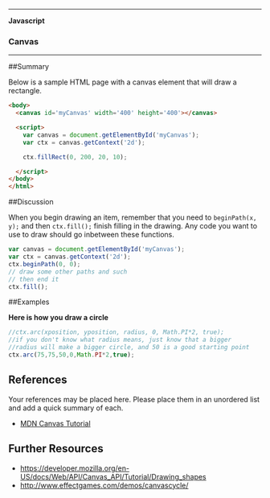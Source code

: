 ___

<strong>Javascript</strong>
<h3>Canvas</h3>

---


##Summary

Below is a sample HTML page with a canvas element that will draw a rectangle.
```html
<body>
  <canvas id='myCanvas' width='400' height='400'></canvas>

  <script>
    var canvas = document.getElementById('myCanvas');
    var ctx = canvas.getContext('2d');

    ctx.fillRect(0, 200, 20, 10);

  </script>
</body>
</html>
```

##Discussion

When you begin drawing an item, remember that you need to `beginPath(x, y);` and then `ctx.fill();` finish filling in the drawing. Any code you want to use to draw should go inbetween these functions.
```javascript
var canvas = document.getElementById('myCanvas');
var ctx = canvas.getContext('2d');
ctx.beginPath(0, 0);
// draw some other paths and such
// then end it
ctx.fill();
```

##Examples

**Here is how you draw a circle**

```javascript
//ctx.arc(xposition, yposition, radius, 0, Math.PI*2, true);
//if you don't know what radius means, just know that a bigger
//radius will make a bigger circle, and 50 is a good starting point
ctx.arc(75,75,50,0,Math.PI*2,true);
```


## References

Your references may be placed here. Please place them in an unordered list and add a quick summary of each.

- <a href="https://developer.mozilla.org/en-US/docs/Web/API/Canvas_API/Tutorial">MDN Canvas Tutorial</a>

## Further Resources

- https://developer.mozilla.org/en-US/docs/Web/API/Canvas_API/Tutorial/Drawing_shapes
- http://www.effectgames.com/demos/canvascycle/
